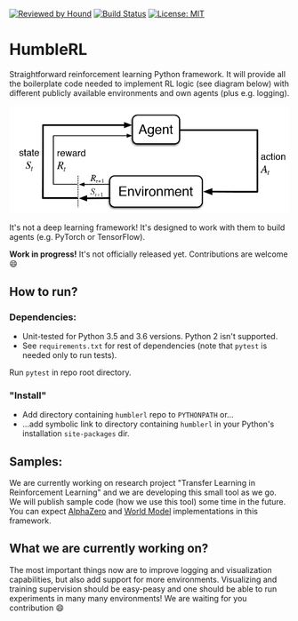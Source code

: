[![Reviewed by Hound](https://img.shields.io/badge/Reviewed_by-Hound-8E64B0.svg)](https://houndci.com) [![Build Status](https://travis-ci.org/piojanu/humblerl.svg?branch=master)](https://travis-ci.org/piojanu/humblerl) [![License: MIT](https://img.shields.io/badge/License-MIT-yellow.svg)](https://opensource.org/licenses/MIT)

# HumbleRL
Straightforward reinforcement learning Python framework. It will provide all the boilerplate code needed to implement RL logic (see diagram below) with different publicly available environments and own agents (plus e.g. logging).

<p align="center"><img src ="misc/rl_diagram.png" /></p>

It's not a deep learning framework! It's designed to work with them to build agents (e.g. PyTorch or TensorFlow).

**Work in progress!** It's not officially released yet. Contributions are welcome :smile:

## How to run?
### Dependencies:
* Unit-tested for Python 3.5 and 3.6 versions. Python 2 isn't supported.
* See `requirements.txt` for rest of dependencies (note that `pytest` is needed only to run tests).

Run `pytest` in repo root directory.

### "Install"
* Add directory containing `humblerl` repo to `PYTHONPATH` or...
* ...add symbolic link to directory containing `humblerl` in your Python's installation `site-packages` dir.

## Samples:
We are currently working on research project "Transfer Learning in Reinforcement Learning" and we are developing this small tool as we go. We will publish sample code (how we use this tool) some time in the future. You can expect [AlphaZero](http://tim.hibal.org/blog/alpha-zero-how-and-why-it-works/) and [World Model](https://worldmodels.github.io) implementations in this framework.

## What we are currently working on?
The most important things now are to improve logging and visualization capabilities, but also add support for more environments. Visualizing and training supervision should be easy-peasy and one should be able to run experiments in many many environments! We are waiting for you contribution :smile:
